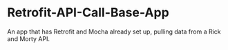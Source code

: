 # Retrofit-API-Call-Base-App
An app that has Retrofit and Mocha already set up, pulling data from a Rick and Morty API. 
